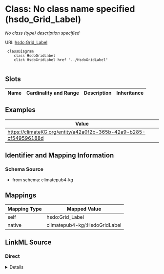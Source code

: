 

# Class: No class name specified (hsdo_Grid_Label)


_No class (type) description specified_





URI: [hsdo:Grid_Label](http://schema.org/Grid_Label)






```mermaid
 classDiagram
    class HsdoGridLabel
    click HsdoGridLabel href "../HsdoGridLabel"
      
```




<!-- no inheritance hierarchy -->


## Slots

| Name | Cardinality and Range | Description | Inheritance |
| ---  | --- | --- | --- |










## Examples

| Value |
| --- |
| https://climateKG.org/entity/a42a0f2b-365b-42a9-b285-cf549596188d |


## Identifier and Mapping Information







### Schema Source


* from schema: climatepub4-kg




## Mappings

| Mapping Type | Mapped Value |
| ---  | ---  |
| self | hsdo:Grid_Label |
| native | climatepub4-kg/:HsdoGridLabel |







## LinkML Source

<!-- TODO: investigate https://stackoverflow.com/questions/37606292/how-to-create-tabbed-code-blocks-in-mkdocs-or-sphinx -->

### Direct

<details>
```yaml
name: hsdo_Grid_Label
conforms_to: No schema conformance document specified
description: No class (type) description specified
title: No class name specified
notes:
- Class with 45 occurrences.
examples:
- value: https://climateKG.org/entity/a42a0f2b-365b-42a9-b285-cf549596188d
from_schema: climatepub4-kg
rank: 1000
class_uri: hsdo:Grid_Label

```
</details>

### Induced

<details>
```yaml
name: hsdo_Grid_Label
conforms_to: No schema conformance document specified
description: No class (type) description specified
title: No class name specified
notes:
- Class with 45 occurrences.
examples:
- value: https://climateKG.org/entity/a42a0f2b-365b-42a9-b285-cf549596188d
from_schema: climatepub4-kg
rank: 1000
class_uri: hsdo:Grid_Label

```
</details>